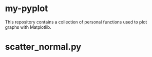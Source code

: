 # my-pyplot
This repository contains a collection of personal functions used to plot graphs with Matplotlib.

# scatter_normal.py
